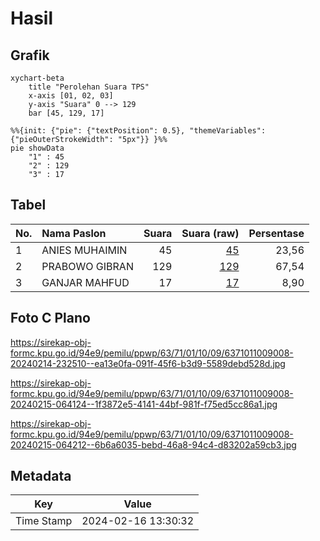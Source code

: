 # Hasil

## Grafik

```mermaid
xychart-beta
    title "Perolehan Suara TPS"
    x-axis [01, 02, 03]
    y-axis "Suara" 0 --> 129
    bar [45, 129, 17]
```

```mermaid
%%{init: {"pie": {"textPosition": 0.5}, "themeVariables": {"pieOuterStrokeWidth": "5px"}} }%%
pie showData
    "1" : 45
    "2" : 129
    "3" : 17
```

## Tabel

| No. | Nama Paslon    | Suara | Suara (raw) | Persentase |
|:--- |:-------------- | -----:| -----------:| ----------:|
| 1   | ANIES MUHAIMIN | 45    | [45][p-1]   | 23,56      |
| 2   | PRABOWO GIBRAN | 129   | [129][p-2]  | 67,54      |
| 3   | GANJAR MAHFUD  | 17    | [17][p-3]   | 8,90       |


[p-1]: https://github.com/gigit-pemilu/pemilu-2024-63-kalimantan-selatan/blob/main/pilpres/hitung-suara/sub/63-kalimantan-selatan/sub/71-kota-banjarmasin/sub/01-banjarmasin-selatan/sub/1009-tanjung-pagar/sub/008-tps/sub/paslon-1.txt
[p-2]: https://github.com/gigit-pemilu/pemilu-2024-63-kalimantan-selatan/blob/main/pilpres/hitung-suara/sub/63-kalimantan-selatan/sub/71-kota-banjarmasin/sub/01-banjarmasin-selatan/sub/1009-tanjung-pagar/sub/008-tps/sub/paslon-2.txt
[p-3]: https://github.com/gigit-pemilu/pemilu-2024-63-kalimantan-selatan/blob/main/pilpres/hitung-suara/sub/63-kalimantan-selatan/sub/71-kota-banjarmasin/sub/01-banjarmasin-selatan/sub/1009-tanjung-pagar/sub/008-tps/sub/paslon-3.txt

## Foto C Plano

https://sirekap-obj-formc.kpu.go.id/94e9/pemilu/ppwp/63/71/01/10/09/6371011009008-20240214-232510--ea13e0fa-091f-45f6-b3d9-5589debd528d.jpg

https://sirekap-obj-formc.kpu.go.id/94e9/pemilu/ppwp/63/71/01/10/09/6371011009008-20240215-064124--1f3872e5-4141-44bf-981f-f75ed5cc86a1.jpg

https://sirekap-obj-formc.kpu.go.id/94e9/pemilu/ppwp/63/71/01/10/09/6371011009008-20240215-064212--6b6a6035-bebd-46a8-94c4-d83202a59cb3.jpg


## Metadata

| Key        | Value               |
| ---------- | ------------------- |
| Time Stamp | 2024-02-16 13:30:32 |



